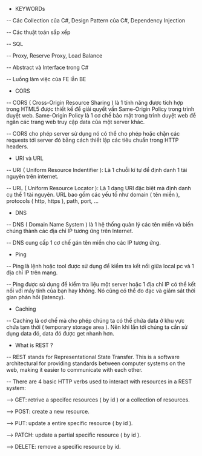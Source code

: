 - KEYWORDs

-- Các Collection của C#, Design Pattern của C#, Dependency Injection

-- Các thuật toán sắp xếp

-- SQL

-- Proxy, Reserve Proxy, Load Balance

-- Abstract và Interface trong C#

-- Luồng làm việc của FE lẫn BE

- CORS

-- CORS ( Cross-Origin Resource Sharing ) là 1 tính năng được tích hợp trong HTML5 được thiết kế để giải quyết vấn Same-Origin Policy trong trình duyệt web. Same-Origin Policy là 1 cơ chế bảo mật trong trình duyệt web để ngăn các trang web truy cập data của một server khác.

-- CORS cho phép server sử dụng nó có thể cho phép hoặc chặn các requests tới server đó bằng cách thiết lập các tiêu chuẩn trong HTTP headers.

- URI và URL

-- URI ( Uniform Resource Indentifier ): Là 1 chuỗi kí tự để định danh 1 tài nguyên trên internet.

-- URL ( Uniform Resource Locator ): Là 1 dạng URI đặc biệt mà định danh cụ thể 1 tài nguyên. URL bao gồm các yếu tố như domain ( tên miền ), protocols ( http, https ), path, port, ...

- DNS

-- DNS ( Domain Name System ) là 1 hệ thống quản lý các tên miền và biến chúng thành các địa chỉ IP tương ứng trên Internet.

-- DNS cung cấp 1 cơ chế gán tên miền cho các IP tương ứng.

- Ping

-- Ping là lệnh hoặc tool được sử dụng để kiểm tra kết nối giữa local pc và 1 địa chỉ IP trên mạng.

-- Ping được sử dụng để kiểm tra liệu một server hoặc 1 địa chỉ IP có thể kết nối với máy tính của bạn hay không. Nó cũng có thể đo đạc và giám sát thời gian phản hồi (latency).

- Caching

-- Caching là cơ chế mà cho phép chúng ta có thể chứa data ở khu vực chứa tạm thời ( temporary storage area ). Nên khi lần tới chúng ta cần sử dụng data đó, data đó được get nhanh hơn.

- What is REST ?

-- REST stands for Representational State Transfer. This is a software architectural for providing standards between computer systems on the web, making it easier to communicate with each other.

-- There are 4 basic HTTP verbs used to interact with resources in a REST system:

--> GET: retrive a specifec resources ( by id ) or a collection of resources.

--> POST: create a new resource.

--> PUT: update a entire specific resource ( by id ).

--> PATCH: update a partial specific resource ( by id ).

--> DELETE: remove a specific resource by id.
